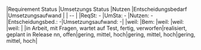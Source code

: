 |Requirement Status                                       |Umsetzungs Status                       |Nutzen              |Entscheidungsbedarf |Umsetzungsaufwand   |
| -- |
|ReqSt: -                                             |UmSta: -                            |Nutzen: -           |Entscheidungsbed.: -|Umsetzungsaufwand: -|
|weil:                                                    |Bem:                                    |weil:               |weil:               |weil:               |
|in Arbeit, mit Fragen, wartet auf Test, fertig, verworfen|realisiert, geplant in Release nn, offen|gering, mittel, hoch|gering, mittel, hoch|gering, mittel, hoch|
